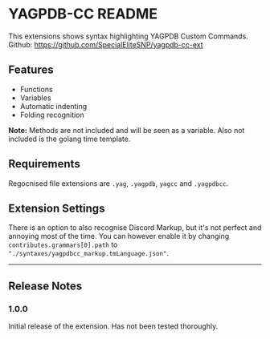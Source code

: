 # YAGPDB-CC README

This extensions shows syntax highlighting YAGPDB Custom Commands.
Github: https://github.com/SpecialEliteSNP/yagpdb-cc-ext

## Features

- Functions
- Variables
- Automatic indenting
- Folding recognition

**Note:** Methods are not included and will be seen as a variable. Also not included is the golang time template.

## Requirements

Regocnised file extensions are `.yag`, `.yagpdb`, `yagcc` and `.yagpdbcc`.

## Extension Settings

There is an option to also recognise Discord Markup, but it's not perfect and annoying most of the time.
You can however enable it by changing `contributes.grammars[0].path` to `"./syntaxes/yagpdbcc_markup.tmLanguage.json"`.

---

## Release Notes

### 1.0.0

Initial release of the extension. Has not been tested thoroughly.